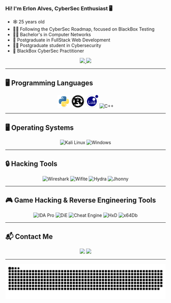 ### Hi! I'm Erlon Alves, CyberSec Enthusiast 🖥️  

- 🕸 25 years old  
- 👨‍💻 Following the CyberSec Roadmap, focused on BlackBox Testing  
- 👨‍🎓 Bachelor's in Computer Networks  
- 🧠 Postgraduate in FullStack Web Development  
- 🧑‍🎓 Postgraduate student in Cybersecurity  
- 🤖 BlackBox CyberSec Practitioner  

<div align="center">
  <a href="https://github.com/ErlonLy">
    <img height="180em" src="https://github-readme-stats.vercel.app/api?username=ErlonLy&show_icons=true&theme=dark&include_all_commits=true&count_private=true"/>
    <img height="180em" src="https://github-readme-stats.vercel.app/api/top-langs/?username=ErlonLy&layout=compact&langs_count=7&theme=dark"/>
  </a>
</div>

---

## 🖥️ Programming Languages

<div align="center">
  <img alt="Python" src="https://raw.githubusercontent.com/devicons/devicon/master/icons/python/python-original.svg" height="40">
  <img alt="Rust" src="https://raw.githubusercontent.com/devicons/devicon/master/icons/rust/rust-original.svg" height="40">
  <img alt="Lua" src="https://raw.githubusercontent.com/devicons/devicon/master/icons/lua/lua-original.svg" height="40">
  <img alt="C++" src="https://upload.wikimedia.org/wikipedia/commons/1/18/ISO_C%2B%2B_Logo.svg" height="40"> 
</div>

---

## 🖥️ Operating Systems

<div align="center">
  <img alt="Kali Linux" src="https://upload.wikimedia.org/wikipedia/commons/2/2b/Kali-dragon-icon.svg" height="40">
  <img alt="Windows" src="https://upload.wikimedia.org/wikipedia/commons/5/5f/Windows_logo_-_2012.svg" height="40">
</div>

---

## 🔒 Hacking Tools

<div align="center">
  <img alt="Wireshark" src="https://play-lh.googleusercontent.com/6lQpAWQSFdZkuaLiY_PZDCOULqb2188IMiNQFvF-W22aEGh78TYKnZH0zOWZe5H_BUI" height="40">
  <img alt="Wifite" src="https://media.licdn.com/dms/image/v2/D4D22AQHu8Mh_UJJ6Pw/feedshare-shrink_2048_1536/B4DZbUa5SUGwAo-/0/1747320543442?e=2147483647&v=beta&t=pTcAFzCfBi7jbdER5bsbFiKmb79UPFOp6jDyI_rPBe8" height="40"> 
  <img alt="Hydra" src="https://media.licdn.com/dms/image/v2/D4D12AQGNtliq-sLp9A/article-cover_image-shrink_600_2000/article-cover_image-shrink_600_2000/0/1702533539636?e=2147483647&v=beta&t=ozfFoo8yyaMl_QPSlfeosHkGugtx-gT8oPlQZgguKNc" height="40">
  <img alt="Jhonny" src="https://encrypted-tbn0.gstatic.com/images?q=tbn:ANd9GcR3PMer1BYap7QgN2U2Kt45fo-auRObYEq-Yg&s" height="40"> 
</div>

---

## 🎮 Game Hacking & Reverse Engineering Tools

<div align="center">
  <img alt="IDA Pro" src="https://static.wikitide.net/zenithwiki/0/0d/IDAIcon.png" height="40">
  <img alt="DiE" src="https://img.utdstc.com/icon/a10/9b2/a109b2966262fca1e5c7edcc707746846c617b3385a48b793bb7ac589e9f3e75:200" height="40">
  <img alt="Cheat Engine" src="https://encrypted-tbn0.gstatic.com/images?q=tbn:ANd9GcT0lImKTo9v3h1Rwi3Y8wKUzekI9y0jkNoqng&s" height="40">
  <img alt="HxD" src="https://img.apponic.com/179/1/54cdf3a0a673716d1514ac1a4ea60bad.png" height="40">
  <img alt="x64Db" src="https://git.x64dbg.cn/x64dbg/x64dbg/raw/commit/e9d211e4f971b6288be7ff20d7bbfe6332113bf0/src/bug64.ico" height="40">
</div>

---

## 📬 Contact Me

<div align="center">
  <a href="https://discordapp.com/users/lyrienxl"><img src="https://img.shields.io/badge/Discord-5865F2?style=for-the-badge&logo=discord&logoColor=white"></a>
  <a href="mailto:freelsuporte.eleve@gmail.com"><img src="https://img.shields.io/badge/Gmail-D14836?style=for-the-badge&logo=gmail&logoColor=white"></a>
</div>

---

![Snake animation](https://raw.githubusercontent.com/platane/snk/output/github-contribution-grid-snake-dark.svg)
